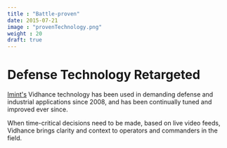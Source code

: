 ```yaml
---
title : "Battle-proven"
date: 2015-07-21
image : "provenTechnology.png"
weight : 20
draft: true
---
```

# Defense Technology Retargeted

[Imint's](http://www.imint.se) Vidhance technology has been used in demanding defense and industrial applications since 2008, and has been continually tuned and improved ever since.

When time-critical decisions need to be made, based on live video feeds, Vidhance brings clarity and context to operators and commanders in the field.
